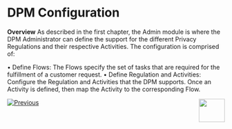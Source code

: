 # DPM Configuration
**Overview**
As described in the first chapter, the Admin module is where the DPM Administrator can define the support for the different Privacy Regulations and their respective Activities.
The configuration is comprised of:

•	Define Flows: The Flows specify the set of tasks that are required for the fulfillment of a customer request.
•	Define Regulation and Activities: Configure the Regulation and Activities that the DPM supports. Once an Activity is defined, then map the Activity to the corresponding Flow.



[![Previous](/articles/images/Previous.png)](/articles/DPM/DPM_User_Guide/02_Admin_Module/01_Admin_Module_Overview.md)[<img align="right" width="60" height="54" src="/articles/images/Next.png">](/articles/DPM/DPM_User_Guide/02_Admin_Module/03_Flows.md)

